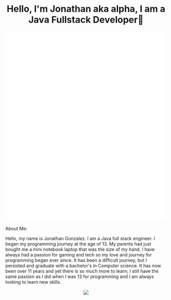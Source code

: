 <h1 align="center">Hello, I'm Jonathan aka alpha, I am a Java Fullstack Developer👋</h1>
<!-- GitHub Visual Stats -->
<a href="https://github.com/jstrieb/github-stats" align="center">

![](https://github.com/Gjonathan252/GitHub-Stats-Visualization/blob/master/generated/overview.svg)
![](https://github.com/Gjonathan252/GitHub-Stats-Visualization/blob/master/generated/languages.svg)

</a>
<!-- About me -->
About Me:
<p align="left">
Hello, my name is Jonathan Gonzalez. I am a Java full stack engineer. I began my programming journey at the age of 13. My parents had just bought me a mini notebook laptop that was the size of my hand. I have always had a passion for gaming and tech so my love and journey for programming began ever since. It has been a difficult journey, but I persisted and graduate with a bachelor's in Computer science. It has now been over 11 years and yet there is so much more to learn; I still have the same passion as I did when I was 13 for programming and I am always looking to learn new skills.
</p>

<!-- Find me links -->
<p align="center">
  <a href="https://www.linkedin.com/in/jonathan-gonzalez-delacruz/" target="_blank">
    <img src="https://img.shields.io/static/v1?label=&labelColor=0A66C2&message=Connect&color=0A66C2&style=flat-square&logo=linkedin" align="center" />
  </a>
<!-- Add personal website  -->
</p>

